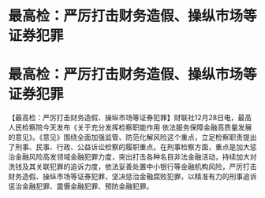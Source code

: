 # 最高检：严厉打击财务造假、操纵市场等证券犯罪

# 最高检：严厉打击财务造假、操纵市场等证券犯罪

【最高检：严厉打击财务造假、操纵市场等证券犯罪】财联社12月28日电，最高人民检察院今天发布《关于充分发挥检察职能作用
依法服务保障金融高质量发展的意见》。《意见》围绕全面加强监管、防范化解风险这个重点，立足检察职责提出了刑事、民事、行政、公益诉讼检察的履职重点。在刑事检察方面，重点是加大惩治金融风险高发领域金融犯罪力度，突出打击各种名目非法金融活动，持续加大对洗钱及其关联犯罪的追诉力度，依法妥善处置中小银行等金融机构风险，严厉打击财务造假、操纵市场等证券犯罪，坚决惩治金融腐败犯罪，以精准有力的刑事追诉惩治金融犯罪、震慑金融犯罪、预防金融犯罪。

